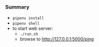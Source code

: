 
### Summary

* `pipenv install`
* `pipenv shell`
* to start web server:
    - `./run.sh`
    - browse to http://127.0.0.1:5000/ping
